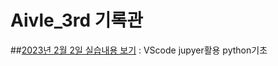 # Aivle_3rd 기록관
##[2023년 2월 2일 실습내용 보기](https://github.com/ROADwon/Aivle_3rd/blob/main/practice_23_02_02.ipynb)
: VScode jupyer활용 python기초
